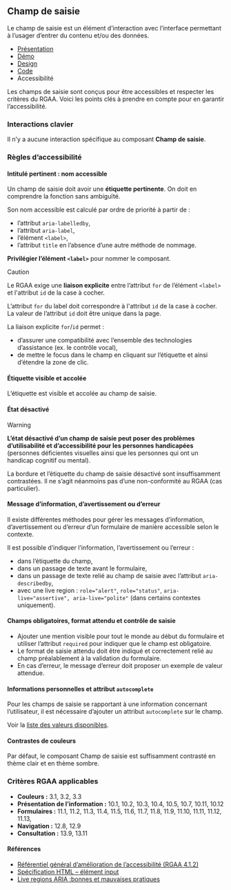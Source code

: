 
## Champ de saisie

Le champ de saisie est un élément d’interaction avec l’interface permettant à l’usager d’entrer du contenu et/ou des données.


- [Présentation](../index.md)
- [Démo](../demo/index.md)
- [Design](../design/index.md)
- [Code](../code/index.md)
- Accessibilité


Les champs de saisie sont conçus pour être accessibles et respecter les critères du RGAA. Voici les points clés à prendre en compte pour en garantir l’accessibilité.

### Interactions clavier

Il n’y a aucune interaction spécifique au composant **Champ de saisie**.

### Règles d’accessibilité

#### Intitulé pertinent&nbsp;: nom accessible

Un champ de saisie doit avoir une **étiquette pertinente**. On doit en comprendre la fonction sans ambiguïté.

Son nom accessible est calculé par ordre de priorité à partir de&nbsp;:

- l’attribut `aria-labelledby`,
- l’attribut `aria-label`,
- l’élément `<label>`,
- l’attribut `title` en l’absence d’une autre méthode de nommage.

**Privilégier l’élément `<label>`** pour nommer le composant.

>[!CAUTION]
>Le RGAA exige une **liaison explicite** entre l’attribut `for` de l’élément `<label>` et l'attribut `id` de la case à cocher.
>
>L’attribut `for` du label doit correspondre à l'attribut `id` de la case à cocher. La valeur de l’attribut `id` doit être unique dans la page.

La liaison explicite `for`/`id` permet&nbsp;:
- d’assurer une compatibilité avec l’ensemble des technologies d’assistance (ex. le contrôle vocal),
- de mettre le focus dans le champ en cliquant sur l’étiquette et ainsi d’étendre la zone de clic.

#### Étiquette visible et accolée

L’étiquette est visible et accolée au champ de saisie.

#### État désactivé

> [!WARNING]
> **L’état désactivé d’un champ de saisie peut poser des problèmes d’utilisabilité et d’accessibilité pour les personnes handicapées** (personnes déficientes visuelles ainsi que les personnes qui ont un handicap cognitif ou mental).

La bordure et l’étiquette du champ de saisie désactivé sont insuffisamment contrastées. Il ne s’agit néanmoins pas d’une non-conformité au RGAA (cas particulier).

#### Message d’information, d’avertissement ou d’erreur

Il existe différentes méthodes pour gérer les messages d’information, d’avertissement ou d’erreur d’un formulaire de manière accessible selon le contexte.

Il est possible d’indiquer l’information, l’avertissement ou l’erreur&nbsp;:
- dans l’étiquette du champ,
- dans un passage de texte avant le formulaire,
- dans un passage de texte relié au champ de saisie avec l’attribut `aria-describedby`,
- avec une <span lang="en">live region</span>&nbsp;: `role="alert"`, `role="status"`, `aria-live="assertive", aria-live="polite"` (dans certains contextes uniquement).

#### Champs obligatoires, format attendu et contrôle de saisie

- Ajouter une mention visible pour tout le monde au début du formulaire et utiliser l’attribut `required` pour indiquer que le champ est obligatoire.
- Le format de saisie attendu doit être indiqué et correctement relié au champ préalablement à la validation du formulaire.
- En cas d’erreur, le message d’erreur doit proposer un exemple de valeur attendue.

#### Informations personnelles et attribut `autocomplete`

Pour les champs de saisie se rapportant à une information concernant l’utilisateur, il est nécessaire d’ajouter un attribut `autocomplete` sur le champ.

Voir la [liste des valeurs disponibles](https://www.w3.org/Translations/WCAG21-fr/#input-purposes).

#### Contrastes de couleurs

Par défaut, le composant Champ de saisie est suffisamment contrasté en thème clair et en thème sombre.


### Critères RGAA applicables

- **Couleurs&nbsp;:** 3.1, 3.2, 3.3
- **Présentation de l’information&nbsp;:** 10.1, 10.2, 10.3, 10.4, 10.5, 10.7, 10.11, 10.12
- **Formulaires&nbsp;:** 11.1, 11.2, 11.3, 11.4, 11.5, 11.6, 11.7, 11.8, 11.9, 11.10, 11.11, 11.12, 11.13,
- **Navigation&nbsp;:** 12.8, 12.9
- **Consultation&nbsp;:** 13.9, 13.11

#### Références

- [Référentiel général d’amélioration de l’accessibilité (RGAA 4.1.2)](https://accessibilite.numerique.gouv.fr/methode/criteres-et-tests/)
- [Spécification HTML – élément input](https://html.spec.whatwg.org/#the-input-element)
- [Live regions ARIA&nbsp;:bonnes et mauvaises pratiques](https://access42.net/quand-utiliser-live-regions-aria/)
